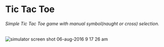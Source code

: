 # Tic Tac Toe
###### Simple Tic Tac Toe game with manual symbol(naught or cross) selection.
![simulator screen shot 06-aug-2016 9 17 26 am](https://cloud.githubusercontent.com/assets/19565981/17454528/0325b680-5bb7-11e6-9c88-e3e0a5a3e6f0.png)
